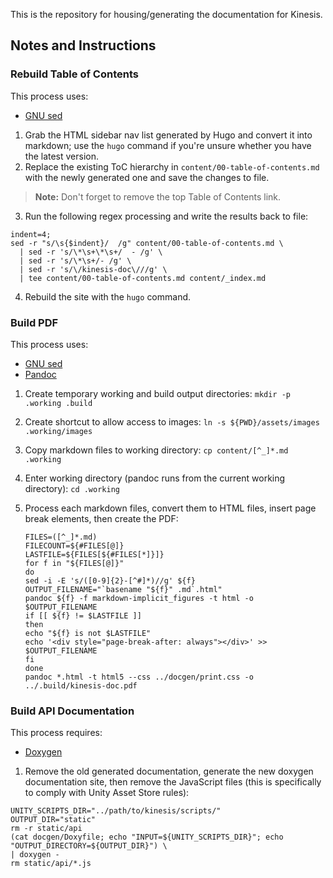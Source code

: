 This is the repository for housing/generating the documentation for Kinesis.

## Notes and Instructions

### Rebuild Table of Contents

This process uses:
- [GNU sed](https://www.gnu.org/software/sed/)

1. Grab the HTML sidebar nav list generated by Hugo and convert it into markdown; use the `hugo` command if you're unsure whether you have the latest version.
2. Replace the existing ToC hierarchy in `content/00-table-of-contents.md` with the newly generated one and save the changes to file.
> **Note:** Don't forget to remove the top Table of Contents link.
3. Run the following regex processing and write the results back to file:
```
indent=4;
sed -r "s/\s{$indent}/  /g" content/00-table-of-contents.md \
  | sed -r 's/\*\s+\*\s+/  - /g' \
  | sed -r 's/\*\s+/- /g' \
  | sed -r 's/\/kinesis-doc\///g' \
  | tee content/00-table-of-contents.md content/_index.md
```
4. Rebuild the site with the `hugo` command.

### Build PDF

This process uses:
- [GNU sed](https://www.gnu.org/software/sed/)
- [Pandoc](https://pandoc.org/)

1. Create temporary working and build output directories:
    `mkdir -p .working .build`

2. Create shortcut to allow access to images:
    `ln -s ${PWD}/assets/images .working/images`

3. Copy markdown files to working directory:
    `cp content/[^_]*.md .working`

4. Enter working directory (pandoc runs from the current working directory):
    `cd .working`

5. Process each markdown files, convert them to HTML files, insert page break elements, then create the PDF:
   ```
   FILES=([^_]*.md)
   FILECOUNT=${#FILES[@]}
   LASTFILE=${FILES[${#FILES[*]}]}
   for f in "${FILES[@]}"
   do
   sed -i -E 's/([0-9]{2}-[^#]*)//g' ${f}
   OUTPUT_FILENAME="`basename "${f}" .md`.html"
   pandoc ${f} -f markdown-implicit_figures -t html -o $OUTPUT_FILENAME
   if [[ ${f} != $LASTFILE ]]
   then
   echo "${f} is not $LASTFILE"
   echo '<div style="page-break-after: always"></div>' >> $OUTPUT_FILENAME
   fi
   done
   pandoc *.html -t html5 --css ../docgen/print.css -o ../.build/kinesis-doc.pdf
   ```

### Build API Documentation

This process requires:
- [Doxygen](https://www.doxygen.nl/)

1. Remove the old generated documentation, generate the new doxygen documentation site, then remove the JavaScript files (this is specifically to comply with Unity Asset Store rules):
```
UNITY_SCRIPTS_DIR="../path/to/kinesis/scripts/"
OUTPUT_DIR="static"
rm -r static/api
(cat docgen/Doxyfile; echo "INPUT=${UNITY_SCRIPTS_DIR}"; echo "OUTPUT_DIRECTORY=${OUTPUT_DIR}") \
| doxygen -
rm static/api/*.js
```
